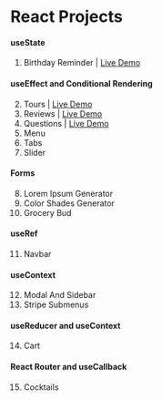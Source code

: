 # React Projects

#### useState

1. Birthday Reminder | [Live Demo](https://react-projects-1-birthday-reminder.netlify.app/)

#### useEffect and Conditional Rendering

2. Tours | [Live Demo](https://react-projects-2-tours.netlify.app/)
3. Reviews | [Live Demo](https://react-projects-3-reviews.netlify.app/)
4. Questions | [Live Demo](https://react-projects-4-accordion.netlify.app/)
5. Menu
6. Tabs
7. Slider

#### Forms

8. Lorem Ipsum Generator
9. Color Shades Generator
10. Grocery Bud

#### useRef

11. Navbar

#### useContext

12. Modal And Sidebar
13. Stripe Submenus

#### useReducer and useContext

14. Cart

#### React Router and useCallback

15. Cocktails
